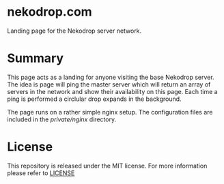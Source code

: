 
# nekodrop.com #

Landing page for the Nekodrop server network.

# Summary #

This page acts as a landing for anyone visiting the base Nekodrop server. The
idea is page will ping the master server which will return an array of servers
in the network and show their availability on this page. Each time a ping is
performed a circlular drop expands in the background.

The page runs on a rather simple nginx setup. The configuration files are
included in the *private/nginx* directory.

# License #

This repository is released under the MIT license. For more information please
refer to
[LICENSE](https://github.com/catlinman/nekodrop.com/blob/master/LICENSE)
